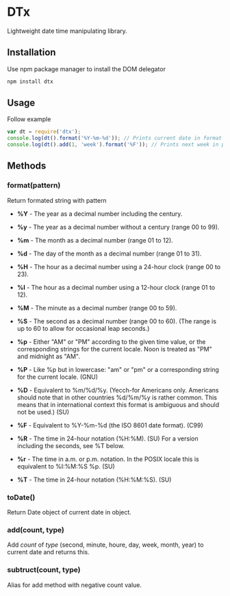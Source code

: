 DTx
======
Lightweight date time manipulating library.

## Installation

Use npm package manager to install the DOM delegator
```bash
npm install dtx
```

## Usage

Follow example

```javascript
var dt = require('dtx');
console.log(dt().format('%Y-%m-%d')); // Prints current date in format
console.log(dt().add(1, 'week').format('%F')); // Prints next week in prefered format
```

## Methods

### format(pattern)
Return formated string with pattern
- **%Y** - The year as a decimal number including the century.
- **%y** - The year as a decimal number without a century (range 00 to 99).
- **%m** - The month as a decimal number (range 01 to 12).
- **%d** - The day of the month as a decimal number (range 01 to 31).
- **%H** - The hour as a decimal number using a 24-hour clock (range 00 to 23).
- **%I** - The hour as a decimal number using a 12-hour clock (range 01 to 12).
- **%M** - The minute as a decimal number (range 00 to 59).
- **%S** - The second as a decimal number (range 00 to 60). (The range is up to 60 to allow for occasional leap seconds.)

- **%p** - Either "AM" or "PM" according to the given time value, or the corresponding strings for the current locale. Noon is treated as "PM" and midnight as "AM".
- **%P** - Like %p but in lowercase: "am" or "pm" or a corresponding string for the current locale. (GNU)

- **%D** - Equivalent to %m/%d/%y. (Yecch-for Americans only. Americans should note that in other countries %d/%m/%y is rather common. This means that in international context this format is ambiguous and should not be used.) (SU)
- **%F** - Equivalent to %Y-%m-%d (the ISO 8601 date format). (C99)
- **%R** - The time in 24-hour notation (%H:%M). (SU) For a version including the seconds, see %T below.
- **%r** - The time in a.m. or p.m. notation. In the POSIX locale this is equivalent to %I:%M:%S %p. (SU)
- **%T** - The time in 24-hour notation (%H:%M:%S). (SU)

### toDate()
Return Date object of current date in object.

### add(count, type)
Add *count* of *type* (second, minute, houre, day, week, month, year) to current date and returns this.

### subtruct(count, type)
Alias for add method with negative count value.
